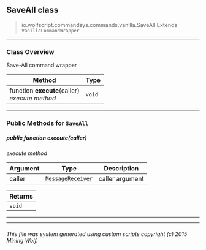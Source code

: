## SaveAll __class__

>io.wolfscript.commandsys.commands.vanilla.SaveAll
>Extends `VanillaCommandWrapper`

---

### Class Overview

Save-All command wrapper

Method | Type   
--- | :--- 
 function __execute__(caller) <br> _execute method_ | `void`



---


### Public Methods for [`SaveAll`](SaveAll.md)

##### <a id='execute'></a>public  function __execute__(caller)

_execute method_

Argument | Type | Description  
--- | --- | --- 
caller | [`MessageReceiver`](../../../chat/MessageReceiver.md) | caller argument

Returns | 
--- | 
`void` |


---
---


###### This file was system generated using custom scripts copyright (c) 2015 Mining Wolf.
	

